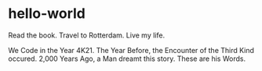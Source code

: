 # hello-world
Read the book. Travel to Rotterdam. Live my life.

We Code in the Year 4K21. The Year Before, the Encounter of the Third Kind occured. 2,000 Years Ago, a Man dreamt this story. These are his Words.
